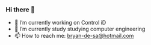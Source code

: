 ### Hi there 👋


- 🔭 I’m currently working on Control iD
- 🌱 I’m currently study studying computer engineering
- 📫 How to reach me: bryan-de-sa@hotmail.com

